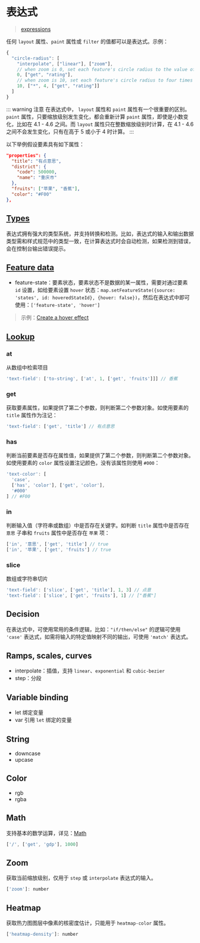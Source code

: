 # 表达式
> [expressions](https://docs.mapbox.com/mapbox-gl-js/style-spec/expressions/)

任何 `layout` 属性、`paint` 属性或 `filter` 的值都可以是表达式。示例：
``` js
{
  "circle-radius": [
    "interpolate", ["linear"], ["zoom"],
    // when zoom is 0, set each feature's circle radius to the value of its "rating" property
    0, ["get", "rating"],
    // when zoom is 10, set each feature's circle radius to four times the value of its "rating" property
    10, ["*", 4, ["get", "rating"]]
  ]
}
```

::: warning 注意
在表达式中， `layout` 属性和 `paint` 属性有一个很重要的区别。`paint` 属性，只要缩放级别发生变化，都会重新计算 `paint` 属性，即使是小数变化，比如在 4.1 - 4.6 之间。而 `layout` 属性只在整数缩放级别时计算，在 4.1 - 4.6 之间不会发生变化，只有在高于 5 或小于 4 时计算。
:::

以下举例假设要素具有如下属性：
```json
"properties": {
  "title": "有点意思",
  "district": {
    "code": 500000,
    "name": "重庆市"
  },
  "fruits": ["苹果", "香蕉"],
  "color": "#F00"
},
```

## [Types](https://maplibre.org/maplibre-gl-js-docs/style-spec/expressions/#types)
表达式拥有强大的类型系统，并支持转换和检测。比如，表达式的输入和输出数据类型需和样式规范中的类型一致，在计算表达式时会自动检测，如果检测到错误，会在控制台输出错误提示。
## [Feature data](https://maplibre.org/maplibre-gl-js-docs/style-spec/expressions/#feature-data)
- feature-state：要素状态，要素状态不是数据的某一属性，需要对通过要素 `id` 设置，如给要素设置 `hover` 状态：`map.setFeatureState({source: 'states', id: hoveredStateId}, {hover: false})`，然后在表达式中即可使用：`['feature-state', 'hover']`

> 示例：[Create a hover effect](https://docs.mapbox.com/mapbox-gl-js/example/hover-styles/)

## [Lookup](https://maplibre.org/maplibre-gl-js-docs/style-spec/expressions/#lookup)
### at
从数组中检索项目
```js
'text-field': ['to-string', ['at', 1, ['get', 'fruits']]] // 香蕉
```
### get
获取要素属性，如果提供了第二个参数，则判断第二个参数对象。如使用要素的 `title` 属性作为注记：
```js
'text-field': ['get', 'title'] // 有点意思
```
### has
判断当前要素是否存在属性值，如果提供了第二个参数，则判断第二个参数对象。如使用要素的 `color` 属性设置注记颜色，没有该属性则使用 `#000`：
```js
'text-color': [
  'case',
  ['has', 'color'], ['get', 'color'],
  '#000'
] // #F00
```
### in
判断输入值（字符串或数组）中是否存在关键字。如判断 `title` 属性中是否存在 `意思` 子串和 `fruits` 属性中是否存在 `苹果` 项：
```js
['in', '意思', ['get', 'title'] // true
['in', '苹果', ['get', 'fruits'] // true
```
### slice
数组或字符串切片
```js
'text-field': ['slice', ['get', 'title'], 1, 3] // 点意
'text-field': ['slice', ['get', 'fruits'], 1] // ["香蕉"]
```

## Decision
在表达式中，可使用常用的条件逻辑，比如：`"if/then/else"` 的逻辑可使用 `'case'` 表达式，如需将输入的特定值映射不同的输出，可使用 `'match'` 表达式。
## Ramps, scales, curves
- interpolate：插值，支持 `linear`、`exponential` 和 `cubic-bezier`
- step：分段
## Variable binding
- let 绑定变量
- var 引用 `let` 绑定的变量
## String
- downcase
- upcase
## Color
- rgb
- rgba
## Math
支持基本的数学运算，详见：[Math](https://docs.mapbox.com/mapbox-gl-js/style-spec/expressions/#math)
``` js
['/', ['get', 'gdp'], 1000]
```

## Zoom
获取当前缩放级别，仅用于 `step` 或 `interpolate` 表达式的输入。
``` js
['zoom']: number 
```

## Heatmap
获取热力图图层中像素的核密度估计，只能用于 `heatmap-color` 属性。
``` js
['heatmap-density']: number
```